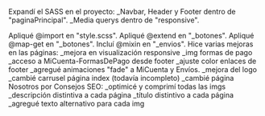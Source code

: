 Expandí el SASS en el proyecto:
    _Navbar, Header y Footer dentro de "paginaPrincipal".
    _Media querys dentro de "responsive".

Apliqué @import en "style.scss".
Apliqué @extend en "_botones".
Apliqué @map-get en "_botones".
Incluí @mixin en "_envios".
Hice varias mejoras en las páginas:
    _mejora en visualización responsive
    _img formas de pago
    _acceso a MiCuenta-FormasDePago desde footer
    _ajuste color enlaces de footer
    _agregué animaciones "fade" a MiCuenta y Envíos.
    _mejora del logo
    _cambié carrusel página index (todavía incompleto)
    _cambié página Nosotros por Consejos
SEO:
    _optimicé y comprimí todas las imgs
    _descripción distintiva a cada página
    _título distintivo a cada página
    _agregué texto alternativo para cada img